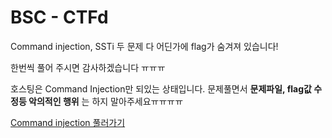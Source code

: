 # BSC - CTFd

Command injection, SSTi 두 문제 다 어딘가에 flag가 숨겨져 있습니다!

한번씩 풀어 주시면 감사하겠습니다 ㅠㅠㅠ

호스팅은 Command Injection만 되있는 상태입니다.
문제풀면서 <b>문제파일, flag값 수정등 악의적인 행위</b> 는 하지 말아주세요ㅠㅠㅠㅠ


<a href = "http://gsmcf.pythonanywhere.com" >Command injection 풀러가기</a>
